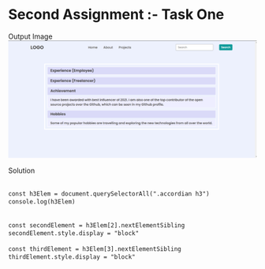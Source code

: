 # Second Assignment :- Task One
Output Image
![Image](./task1Output.png)

Solution 
```

const h3Elem = document.querySelectorAll(".accordian h3")
console.log(h3Elem)


const secondElement = h3Elem[2].nextElementSibling
secondElement.style.display = "block"

const thirdElement = h3Elem[3].nextElementSibling
thirdElement.style.display = "block"
```